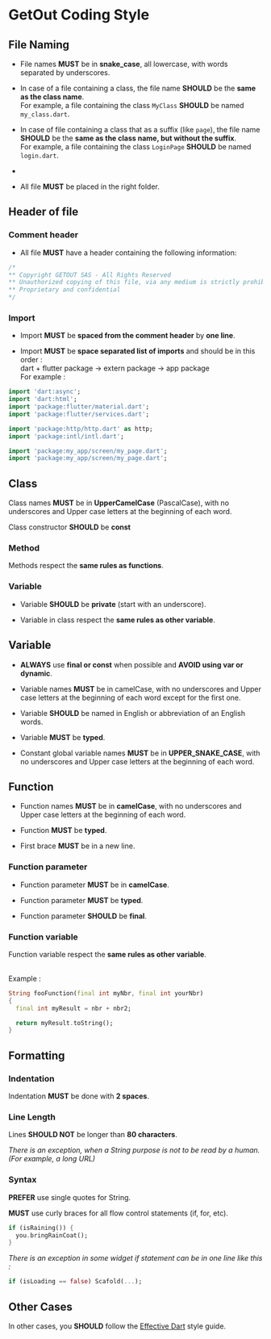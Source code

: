 # GetOut Coding Style

## File Naming

- File names **MUST** be in **snake_case**, all lowercase, with words separated by underscores.


- In case of a file containing a class, the file name **SHOULD** be the **same as the class name**.<br />
For example, a file containing the class `MyClass` **SHOULD** be named `my_class.dart`.


- In case of file containing a class that as a suffix (like `page`), the file name **SHOULD** be the **same as the class name, but without the suffix**.<br />
For example, a file containing the class `LoginPage` **SHOULD** be named `login.dart`.


- 


- All file **MUST** be placed in the right folder.

## Header of file

### Comment header

- All file **MUST** have a header containing the following information:<br />

```dart
/*
** Copyright GETOUT SAS - All Rights Reserved
** Unauthorized copying of this file, via any medium is strictly prohibited
** Proprietary and confidential
*/
```

### Import

- Import **MUST** be **spaced from the comment header** by **one line**.


- Import **MUST** be **space separated list of imports** and should be in this order :<br />
dart + flutter package -> extern package -> app package <br />
For example :
```dart
import 'dart:async';
import 'dart:html';
import 'package:flutter/material.dart';
import 'package:flutter/services.dart';

import 'package:http/http.dart' as http;
import 'package:intl/intl.dart';

import 'package:my_app/screen/my_page.dart';
import 'package:my_app/screen/my_page.dart';
```

## Class

Class names **MUST** be in **UpperCamelCase** (PascalCase), with no underscores and Upper case letters at the beginning of each word.

Class constructor **SHOULD** be **const**

### Method

Methods respect the **same rules as functions**.

### Variable

- Variable **SHOULD** be **private** (start with an underscore).


- Variable in class respect the **same rules as other variable**.

## Variable

- **ALWAYS** use **final or const** when possible and **AVOID using var or dynamic**.


- Variable names **MUST** be in camelCase, with no underscores and Upper case letters at the beginning of each word except for the first one.


- Variable **SHOULD** be named in English or abbreviation of an English words.


- Variable **MUST** be **typed**.


- Constant global variable names **MUST** be in **UPPER_SNAKE_CASE**, with no underscores and Upper case letters at the beginning of each word.

## Function

- Function names **MUST** be in **camelCase**, with no underscores and Upper case letters at the beginning of each word.


- Function **MUST** be **typed**.


- First brace **MUST** be in a new line.

### Function parameter

- Function parameter **MUST** be in **camelCase**.


- Function parameter **MUST** be **typed**.


- Function parameter **SHOULD** be **final**.

### Function variable

Function variable respect the **same rules as other variable**.
<br>
<br>

Example :
```dart
String fooFunction(final int myNbr, final int yourNbr)
{
  final int myResult = nbr + nbr2;

  return myResult.toString();
}
```

## Formatting

### Indentation

Indentation **MUST** be done with **2 spaces**.

### Line Length

Lines **SHOULD NOT** be longer than **80 characters**.

_There is an exception, when a String purpose is not to be read by a human. (For example, a long URL)_

### Syntax

**PREFER** use single quotes for String.

**MUST** use curly braces for all flow control statements (if, for, etc).
```dart
if (isRaining()) {
  you.bringRainCoat();
}
```

_There is an exception in some widget if statement can be in one line like this :_<br >
```dart
if (isLoading == false) Scafold(...);
```

## Other Cases

In other cases, you **SHOULD** follow the [Effective Dart](https://dart.dev/guides/language/effective-dart/style) style guide.